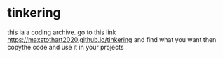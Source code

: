 # tinkering
this ia a coding archive.
go to this link https://maxstothart2020.github.io/tinkering
and find what you want then copythe code and use it in your projects
